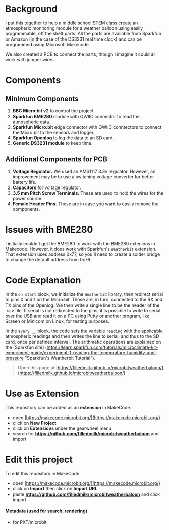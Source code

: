 # Background
I put this together to help a middle school STEM class create an atmospheric monitoring module for a weather balloon using easily programmable, off the shelf parts. All the parts are available from Sparkfun or Amazon (in the case of the DS3231 real time clock) and can be programmed using Microsoft Makecode.

We also created a PCB to connect the parts, though I imagine it could all work with jumper wires.

# Components
## Minimum Components
1. **BBC Micro:bit v2** to control the project.
2. **Sparkfun BME280** module with QWIIC connector to read the atmospheric data.
3. **Sparkfun Micro:bit** edge connector with QWIIC conntectors to connect the Micro:bit to the sensors and logger.
4. **Sparkfun Openlog** to log the data to an SD card.
5. **Generic DS3231 module** to keep time.

## Additional Components for PCB
1. **Voltage Regulator.** We used an AMS1117 3.3v regulator. However, an improvement may be to use a switching voltage converter for better battery life.
2. **Capacitors** for voltage regulator.
3. **3.5 mm Pitch Screw Terminals.** These are used to hold the wires for the power source.
4. **Female Header Pins.** These are in case you want to easily remove the components.

# Issues with BME280
I initially couldn't get the BME280 to work with the BME280 extenions in Makecode. However, it does work with Sparkfun's `Weatherbit` extension. That extension uses address 0x77, so you'll need to create a solder bridge to change the default address from 0x76.

# Code Explanation
In the `on start` block, we initialize the `Weatherbit` library, then redirect serial to pins 0 and 1 on the Micro:bit. Those are, in turn, connected to the RX and TX pins of the Openlog. We then write a single line to be the header of the *.csv* file. If serial is not redirected to the pins, it is possible to write to serial over the USB and read it on a PC using Putty or another program, like Screen or Minicom on Linux, for testing purposes. 

In the `every __` block, the code sets the variable `reading` with the applicable atmospheric readings and then writes the line to serial, and thus to the SD card, once per defined interval. The arithmetic operations are explained on the [Sparkfun site] (https://learn.sparkfun.com/tutorials/microclimate-kit-experiment-guide/experiment-1-reading-the-temperature-humidity-and-pressure "Sparkfun's Weatherbit Tutorial").

> Open this page at [https://filledmilk.github.io/microbitweatherbaloon/](https://filledmilk.github.io/microbitweatherbaloon/)

# Use as Extension

This repository can be added as an **extension** in MakeCode.

* open [https://makecode.microbit.org/](https://makecode.microbit.org/)
* click on **New Project**
* click on **Extensions** under the gearwheel menu
* search for **https://github.com/filledmilk/microbitweatherbaloon** and import

# Edit this project

To edit this repository in MakeCode.

* open [https://makecode.microbit.org/](https://makecode.microbit.org/)
* click on **Import** then click on **Import URL**
* paste **https://github.com/filledmilk/microbitweatherbaloon** and click import

#### Metadata (used for search, rendering)

* for PXT/microbit
<script src="https://makecode.com/gh-pages-embed.js"></script><script>makeCodeRender("{{ site.makecode.home_url }}", "{{ site.github.owner_name }}/{{ site.github.repository_name }}");</script>
